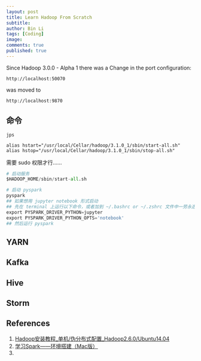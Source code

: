 ```yaml
---
layout: post
title: Learn Hadoop From Scratch
subtitle:
author: Bin Li
tags: [Coding]
image: 
comments: true
published: true
---
```


Since Hadoop 3.0.0 - Alpha 1 there was a Change in the port configuration:
```
http://localhost:50070
```

was moved to

```
http://localhost:9870
```

## 命令
```
jps
```

```
alias hstart="/usr/local/Cellar/hadoop/3.1.0_1/sbin/start-all.sh"
alias hstop="/usr/local/Cellar/hadoop/3.1.0_1/sbin/stop-all.sh"
```

需要 sudo 权限才行……


```python
# 启动服务
$HADOOP_HOME/sbin/start-all.sh

# 启动 pyspark
pyspark
## 如果想用 jupyter notebook 形式启动
## 先在 terminal 上运行以下命令，或者加到 ~/.bashrc or ~/.zshrc 文件中一劳永逸解决
export PYSPARK_DRIVER_PYTHON=jupyter
export PYSPARK_DRIVER_PYTHON_OPTS='notebook'
## 然后运行 pyspark
```

## YARN

## Kafka

## Hive

## Storm

## References
1. [Hadoop安装教程_单机/伪分布式配置_Hadoop2.6.0/Ubuntu14.04](http://dblab.xmu.edu.cn/blog/install-hadoop/)
2. [学习Spark——环境搭建（Mac版）](https://www.cnblogs.com/bigdataZJ/p/hellospark.html)
3. [](https://stackoverflow.com/questions/52750030/hadoop-3-1-1-mac-os-namenode-issues/53041538)